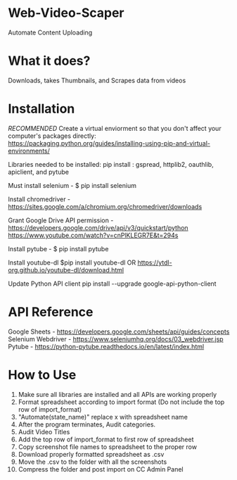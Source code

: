 # Web-Video-Scaper
Automate Content Uploading

# What it does?

  Downloads, takes Thumbnails, and Scrapes data from videos

# Installation

  *RECOMMENDED*
  Create a virtual enviorment so that you don't affect your computer's packages directly:
  https://packaging.python.org/guides/installing-using-pip-and-virtual-environments/

  Libraries needed to be installed: 
  pip install : gspread, httplib2, oauthlib, apiclient, and pytube
  
  Must install selenium - $ pip install selenium
  
  Install chromedriver - 
    https://sites.google.com/a/chromium.org/chromedriver/downloads
  
  Grant Google Drive API permission - 
    https://developers.google.com/drive/api/v3/quickstart/python
    https://www.youtube.com/watch?v=cnPlKLEGR7E&t=294s
  
  Install pytube - $ pip install pytube
  
  Install youtube-dl $pip install youtube-dl OR https://ytdl-org.github.io/youtube-dl/download.html
  
  Update Python API client pip install --upgrade google-api-python-client
  
# API Reference

 Google Sheets - https://developers.google.com/sheets/api/guides/concepts
 Selenium Webdriver - https://www.seleniumhq.org/docs/03_webdriver.jsp
 Pytube - https://python-pytube.readthedocs.io/en/latest/index.html
 
# How to Use
  1. Make sure all libraries are installed and all APIs are working properly
  2. Format spreadsheet according to import format (Do not include the top row of import_format)
  3. "Automate(state_name)" replace x with spreadsheet name
  4. After the program terminates, Audit categories.
  5. Audit Video Titles
  7. Add the top row of import_format to first row of spreadsheet
  8. Copy screenshot file names to spreadsheet to the proper row
  9. Download properly formatted spreadsheet as .csv
  10. Move the .csv to the folder with all the screenshots
  11. Compress the folder and post import on CC Admin Panel
  

